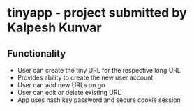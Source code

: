 # tinyapp - project submitted by Kalpesh Kunvar

## Functionality

-  User can create the tiny URL for the respective long URL
-  Provides ability to create the new user account
-  User can add new URLs on go
-  User can edit or delete existing URL
-  App uses hash key password and secure cookie session
